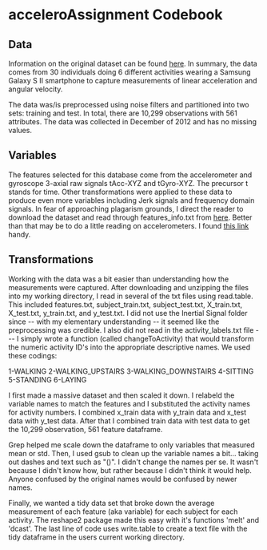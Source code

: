 acceleroAssignment Codebook
===========================
Data
---------------------------
Information on the original dataset can be found [here](http://archive.ics.uci.edu/ml/datasets/Human+Activity+Recognition+Using+Smartphones). In summary, the data comes from 30 individuals doing 6 different activities wearing a Samsung Galaxy S II smartphone to capture measurements of linear acceleration and angular velocity. 

The data was/is preprocessed using noise filters and partitioned into two sets: training and test. In total, there are 10,299 observations with 561 attributes. The data was collected in December of 2012 and has no missing values.

Variables
---------------------------
The features selected for this database come from the accelerometer and gyroscope 3-axial raw signals tAcc-XYZ and tGyro-XYZ. The precursor t stands for time. Other transformations were applied to these data to produce even more variables including Jerk signals and frequency domain signals. In fear of approaching plagarism grounds, I direct the reader to download the dataset and read through features_info.txt from [here](http://archive.ics.uci.edu/ml/machine-learning-databases/00240/). Better than that may be to do a little reading on accelerometers. I found [this link](https://www.dimensionengineering.com/info/accelerometers) handy. 

Transformations
---------------------------
Working with the data was a bit easier than understanding how the measurements were captured. After downloading and unzipping the files into my working directory, I read in several of the txt files using read.table. This included features.txt, subject_train.txt, subject_test.txt, X_train.txt, X_test.txt, y_train.txt, and y_test.txt. I did not use the Inertial Signal folder since -- with my elementary understanding -- it seemed like the preprocessing was credible. I also did not read in the activity_labels.txt file --- I simply wrote a function (called changeToActivity) that would transform the numeric activity ID's into the appropriate descriptive names. We used these codings:

1-WALKING
2-WALKING_UPSTAIRS
3-WALKING_DOWNSTAIRS
4-SITTING
5-STANDING
6-LAYING

I first made a massive dataset and then scaled it down. I relabeld the variable names to match the features and I substituted the activity names for activity numbers. I combined x_train data with y_train data and x_test data with y_test data. After that I combined train data with test data to get the 10,299 observation, 561 feature dataframe. 

Grep helped me scale down the dataframe to only variables that measured mean or std. Then, I used gsub to clean up the variable names a bit... taking out dashes and text such as "()". I didn't change the names per se. It wasn't because I didn't know how, but rather because I didn't think it would help. Anyone confused by the original names would be confused by newer names. 

Finally, we wanted a tidy data set that broke down the average measurement of each feature (aka variable) for each subject for each activity. The reshape2 package made this easy with it's functions 'melt' and 'dcast'. The last line of code uses write.table to create a text file with the tidy dataframe in the users current working directory.
